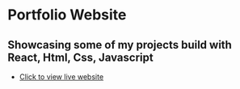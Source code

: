 # Portfolio Website
## Showcasing some of my projects build with React, Html, Css, Javascript
- [Click to view live website](https://portfolio-website-0egx.onrender.com) 
